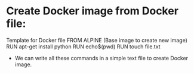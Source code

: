  # Create Docker image from Docker file:
 
 Template for Docker file
 FROM ALPINE (Base image to create new image)
 RUN apt-get install python 
 RUN echo$(pwd)
 RUN touch file.txt
- We can write all these commands in a simple text file to create Docker image.
